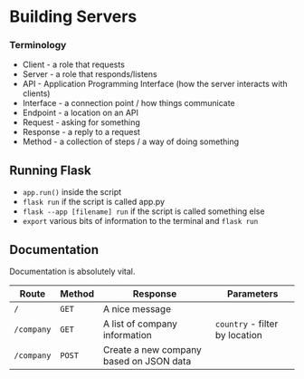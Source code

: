 # Building Servers

### Terminology

- Client - a role that requests
- Server - a role that responds/listens
- API - Application Programming Interface (how the server interacts with clients)
- Interface - a connection point / how things communicate
- Endpoint - a location on an API
- Request - asking for something
- Response - a reply to a request
- Method - a collection of steps / a way of doing something

## Running Flask

- `app.run()` inside the script
- `flask run` if the script is called app.py
- `flask --app [filename] run` if the script is called something else
- `export` various bits of information to the terminal and `flask run`

## Documentation

Documentation is absolutely vital.

| Route | Method | Response | Parameters
| --- | --- | --- | --- |
| `/` | `GET` | A nice message | | 
| `/company` | `GET` | A list of company information | `country` - filter by location |
| `/company` | `POST`| Create a new company based on JSON data | |